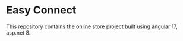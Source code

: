 # Easy Connect
This repository contains the online store project built using angular 17, asp.net 8.
